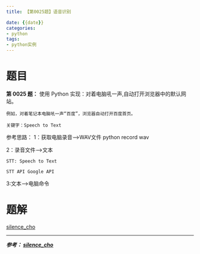 ```yaml
---
title: 【第0025题】语音识别

date: {{date}}
categories:
- python
tags:
- python实例
---
```


# 题目

**第 0025 题：** 使用 Python 实现：对着电脑吼一声,自动打开浏览器中的默认网站。


    例如，对着笔记本电脑吼一声“百度”，浏览器自动打开百度首页。

    关键字：Speech to Text

参考思路：
1：获取电脑录音-->WAV文件
    python record wav

2：录音文件-->文本

    STT: Speech to Text

    STT API Google API

3:文本-->电脑命令

# 题解
[silence_cho](https://www.cnblogs.com/silence-cho/p/10257607.html)

---
***参考：
[silence_cho](https://www.cnblogs.com/silence-cho/p/10257607.html)***
